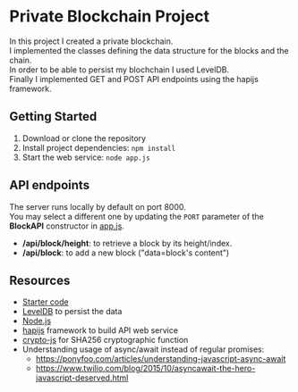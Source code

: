 # Private Blockchain Project
In this project I created a private blockchain.  
I implemented the classes defining the data structure for the blocks and the
chain.  
In order to be able to persist my blochchain I used LevelDB.  
Finally I implemented GET and POST API endpoints using the hapijs framework.
## Getting Started
1. Download or clone the repository
2. Install project dependencies: `npm install`
3. Start the web service: `node app.js`

## API endpoints  
The server runs locally by default on port 8000.  
You may select a different one by updating the `PORT` parameter of the **BlockAPI** constructor in [app.js](app.js).  
- **/api/block/height**: to retrieve a block by its height/index.
- **/api/block**: to add a new block ("data=block's content")


## Resources
- [Starter code](https://github.com/udacity/nd1309-work-code/tree/master/Course_Blockchain_Data/Project_2_es6_starter_code)
- [LevelDB](http://leveldb.org/) to persist the data
- [Node.js](https://nodejs.org/en/)
- [hapijs](https://hapijs.com/) framework to build API web service
- [crypto-js](https://www.npmjs.com/package/crypto-js) for SHA256 cryptographic function
- Understanding usage of async/await instead of regular promises:
  - https://ponyfoo.com/articles/understanding-javascript-async-await
  - https://www.twilio.com/blog/2015/10/asyncawait-the-hero-javascript-deserved.html
